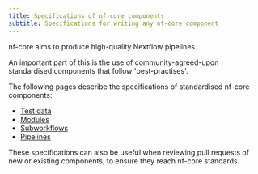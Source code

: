```yaml
---
title: Specifications of nf-core components
subtitle: Specifications for writing any nf-core component
---
```


nf-core aims to produce high-quality Nextflow pipelines.

An important part of this is the use of community-agreed-upon standardised components that follow 'best-practises'.

The following pages describe the specifications of standardised nf-core components:

- [Test data](/docs/contributing/specifications/test_data.md)
- [Modules](/docs/contributing/specifications/modules.md)
- [Subworkflows](/docs/contributing/specifications/subworkflows.md)
- [Pipelines](/docs/contributing/guidelines/)

These specifications can also be useful when reviewing pull requests of new or existing components, to ensure they reach nf-core standards.
